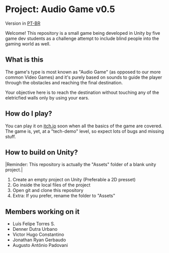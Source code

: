 # Project: Audio Game v0.5

Version in [PT-BR](/README_BR.md)

Welcome!
This repository is a small game being developed in Unity by five game dev students as a challenge attempt to include blind people into the gaming world as well.

## What is this
The game's type is most known as "Audio Game" (as opposed to our more common Video Games) and it's purely based on sounds to guide the player through the obstacles and reaching the final destination.

Your objective here is to reach the destination without touching any of the eletricfied walls only by using your ears.

## How do I play?

You can play it on [itch.io]() soon when all the basics of the game are covered. The game is, yet, at a "tech-demo" level, so expect lots of bugs and missing stuff.

## How to build on Unity?

|Reminder: This repository is actually the "Assets" folder of a blank unity project.|

<ol>
<li> Create an empty project on Unity (Preferable a 2D presset)</li>
<li> Go inside the local files of the project </li>
<li> Open git and clone this repository</li>
<li> Extra: If you prefer, rename the folder to "Assets"</li>
</ol>

## Members working on it

<ul>
<li>Luís Felipe Torres S.</li>
<li>Denner Dutra Urbano</li>
<li>Victor Hugo Constantino</li>
<li>Jonathan Ryan Gerbaudo</li>
<li>Augusto Antônio Padovani</li>
</ul>
